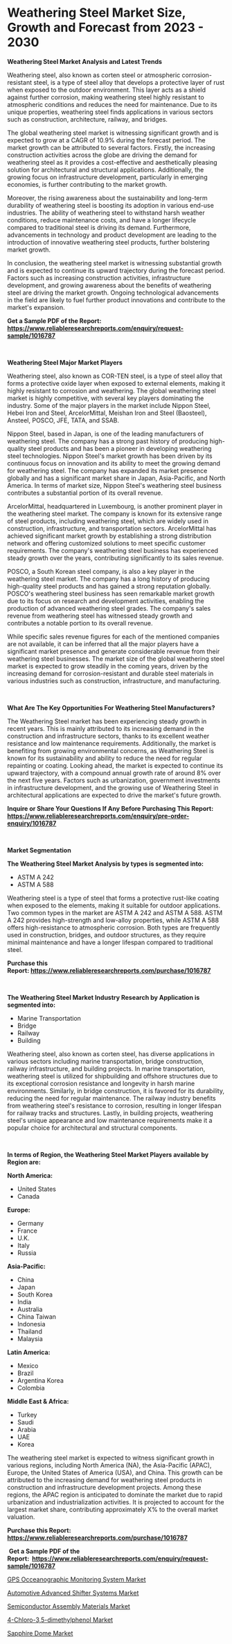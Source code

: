 <p><h1>Weathering Steel Market Size, Growth and Forecast from 2023 - 2030</h1></p><p><strong>Weathering Steel Market Analysis and Latest Trends</strong></p>
<p><p>Weathering steel, also known as corten steel or atmospheric corrosion-resistant steel, is a type of steel alloy that develops a protective layer of rust when exposed to the outdoor environment. This layer acts as a shield against further corrosion, making weathering steel highly resistant to atmospheric conditions and reduces the need for maintenance. Due to its unique properties, weathering steel finds applications in various sectors such as construction, architecture, railway, and bridges.</p><p>The global weathering steel market is witnessing significant growth and is expected to grow at a CAGR of 10.9% during the forecast period. The market growth can be attributed to several factors. Firstly, the increasing construction activities across the globe are driving the demand for weathering steel as it provides a cost-effective and aesthetically pleasing solution for architectural and structural applications. Additionally, the growing focus on infrastructure development, particularly in emerging economies, is further contributing to the market growth.</p><p>Moreover, the rising awareness about the sustainability and long-term durability of weathering steel is boosting its adoption in various end-use industries. The ability of weathering steel to withstand harsh weather conditions, reduce maintenance costs, and have a longer lifecycle compared to traditional steel is driving its demand. Furthermore, advancements in technology and product development are leading to the introduction of innovative weathering steel products, further bolstering market growth.</p><p>In conclusion, the weathering steel market is witnessing substantial growth and is expected to continue its upward trajectory during the forecast period. Factors such as increasing construction activities, infrastructure development, and growing awareness about the benefits of weathering steel are driving the market growth. Ongoing technological advancements in the field are likely to fuel further product innovations and contribute to the market's expansion.</p></p>
<p><strong>Get a Sample PDF of the Report:&nbsp; <a href="https://www.reliableresearchreports.com/enquiry/request-sample/1016787">https://www.reliableresearchreports.com/enquiry/request-sample/1016787</a></strong></p>
<p>&nbsp;</p>
<p><strong>Weathering Steel Major Market Players</strong></p>
<p><p>Weathering steel, also known as COR-TEN steel, is a type of steel alloy that forms a protective oxide layer when exposed to external elements, making it highly resistant to corrosion and weathering. The global weathering steel market is highly competitive, with several key players dominating the industry. Some of the major players in the market include Nippon Steel, Hebei Iron and Steel, ArcelorMittal, Meishan Iron and Steel (Baosteel), Ansteel, POSCO, JFE, TATA, and SSAB.</p><p>Nippon Steel, based in Japan, is one of the leading manufacturers of weathering steel. The company has a strong past history of producing high-quality steel products and has been a pioneer in developing weathering steel technologies. Nippon Steel's market growth has been driven by its continuous focus on innovation and its ability to meet the growing demand for weathering steel. The company has expanded its market presence globally and has a significant market share in Japan, Asia-Pacific, and North America. In terms of market size, Nippon Steel's weathering steel business contributes a substantial portion of its overall revenue.</p><p>ArcelorMittal, headquartered in Luxembourg, is another prominent player in the weathering steel market. The company is known for its extensive range of steel products, including weathering steel, which are widely used in construction, infrastructure, and transportation sectors. ArcelorMittal has achieved significant market growth by establishing a strong distribution network and offering customized solutions to meet specific customer requirements. The company's weathering steel business has experienced steady growth over the years, contributing significantly to its sales revenue.</p><p>POSCO, a South Korean steel company, is also a key player in the weathering steel market. The company has a long history of producing high-quality steel products and has gained a strong reputation globally. POSCO's weathering steel business has seen remarkable market growth due to its focus on research and development activities, enabling the production of advanced weathering steel grades. The company's sales revenue from weathering steel has witnessed steady growth and contributes a notable portion to its overall revenue.</p><p>While specific sales revenue figures for each of the mentioned companies are not available, it can be inferred that all the major players have a significant market presence and generate considerable revenue from their weathering steel businesses. The market size of the global weathering steel market is expected to grow steadily in the coming years, driven by the increasing demand for corrosion-resistant and durable steel materials in various industries such as construction, infrastructure, and manufacturing.</p></p>
<p>&nbsp;</p>
<p><strong>What Are The Key Opportunities For Weathering Steel Manufacturers?</strong></p>
<p><p>The Weathering Steel market has been experiencing steady growth in recent years. This is mainly attributed to its increasing demand in the construction and infrastructure sectors, thanks to its excellent weather resistance and low maintenance requirements. Additionally, the market is benefiting from growing environmental concerns, as Weathering Steel is known for its sustainability and ability to reduce the need for regular repainting or coating. Looking ahead, the market is expected to continue its upward trajectory, with a compound annual growth rate of around 8% over the next five years. Factors such as urbanization, government investments in infrastructure development, and the growing use of Weathering Steel in architectural applications are expected to drive the market's future growth.</p></p>
<p><strong>Inquire or Share Your Questions If Any Before Purchasing This Report: <a href="https://www.reliableresearchreports.com/enquiry/pre-order-enquiry/1016787">https://www.reliableresearchreports.com/enquiry/pre-order-enquiry/1016787</a></strong></p>
<p>&nbsp;</p>
<p><strong>Market Segmentation</strong></p>
<p><strong>The Weathering Steel Market Analysis by types is segmented into:</strong></p>
<p><ul><li>ASTM A 242</li><li>ASTM A 588</li></ul></p>
<p><p>Weathering steel is a type of steel that forms a protective rust-like coating when exposed to the elements, making it suitable for outdoor applications. Two common types in the market are ASTM A 242 and ASTM A 588. ASTM A 242 provides high-strength and low-alloy properties, while ASTM A 588 offers high-resistance to atmospheric corrosion. Both types are frequently used in construction, bridges, and outdoor structures, as they require minimal maintenance and have a longer lifespan compared to traditional steel.</p></p>
<p><strong>Purchase this Report:&nbsp;<a href="https://www.reliableresearchreports.com/purchase/1016787">https://www.reliableresearchreports.com/purchase/1016787</a></strong></p>
<p>&nbsp;</p>
<p><strong>The Weathering Steel Market Industry Research by Application is segmented into:</strong></p>
<p><ul><li>Marine Transportation</li><li>Bridge</li><li>Railway</li><li>Building</li></ul></p>
<p><p>Weathering steel, also known as corten steel, has diverse applications in various sectors including marine transportation, bridge construction, railway infrastructure, and building projects. In marine transportation, weathering steel is utilized for shipbuilding and offshore structures due to its exceptional corrosion resistance and longevity in harsh marine environments. Similarly, in bridge construction, it is favored for its durability, reducing the need for regular maintenance. The railway industry benefits from weathering steel's resistance to corrosion, resulting in longer lifespan for railway tracks and structures. Lastly, in building projects, weathering steel's unique appearance and low maintenance requirements make it a popular choice for architectural and structural components.</p></p>
<p>&nbsp;</p>
<p><strong>In terms of Region, the Weathering Steel Market Players available by Region are:</strong></p>
<p>
    <p> <strong> North America: </strong>
        <ul>
            <li>United States</li>
            <li>Canada</li>
        </ul>
        </p> 
    <p> <strong> Europe: </strong>
        <ul>
            <li>Germany</li>
            <li>France</li>
            <li>U.K.</li>
            <li>Italy</li>
            <li>Russia</li>
        </ul>
        </p> 
    <p> <strong> Asia-Pacific: </strong>
        <ul>
            <li>China</li>
            <li>Japan</li>
            <li>South Korea</li>
            <li>India</li>
            <li>Australia</li>
            <li>China Taiwan</li>
            <li>Indonesia</li>
            <li>Thailand</li>
            <li>Malaysia</li>
        </ul>
        </p> 
    <p> <strong> Latin America: </strong>
        <ul>
            <li>Mexico</li>
            <li>Brazil</li>
            <li>Argentina Korea</li>
            <li>Colombia</li>
        </ul>
        </p> 
    <p> <strong> Middle East & Africa: </strong>
        <ul>
            <li>Turkey</li>
            <li>Saudi</li>
            <li>Arabia</li>
            <li>UAE</li>
            <li>Korea</li>
        </ul>
    </p>
    </p>
<p><p>The weathering steel market is expected to witness significant growth in various regions, including North America (NA), the Asia-Pacific (APAC), Europe, the United States of America (USA), and China. This growth can be attributed to the increasing demand for weathering steel products in construction and infrastructure development projects. Among these regions, the APAC region is anticipated to dominate the market due to rapid urbanization and industrialization activities. It is projected to account for the largest market share, contributing approximately X% to the overall market valuation.</p></p>
<p><strong>Purchase this Report: <a href="https://www.reliableresearchreports.com/purchase/1016787">https://www.reliableresearchreports.com/purchase/1016787</a></strong></p>
<p>&nbsp;<strong>Get a Sample PDF of the Report:&nbsp;&nbsp;<a href="https://www.reliableresearchreports.com/enquiry/request-sample/1016787">https://www.reliableresearchreports.com/enquiry/request-sample/1016787</a></strong></p>
<p><strong></strong></p>
<p><p><a href="https://www.linkedin.com/pulse/gps-occeanographic-monitoring-system-market-insights-players-uphoe/">GPS Occeanographic Monitoring System Market</a></p><p><a href="https://www.linkedin.com/pulse/automotive-advanced-shifter-systems-market-insights-zhxue/">Automotive Advanced Shifter Systems Market</a></p><p><a href="https://medium.com/@bank.build.unity/semiconductor-assembly-materials-market-size-market-outlook-and-market-forecast-2023-to-2030-73f60fac6b57">Semiconductor Assembly Materials Market</a></p><p><a href="https://www.linkedin.com/pulse/4-chloro-35-dimethylphenol-market-size-share-global-analysis-gbu3e/">4-Chloro-3,5-dimethylphenol Market</a></p><p><a href="https://medium.com/@soledadhane827/sapphire-dome-market-share-evolution-and-market-growth-trends-2023-2030-a3b634b5ff53">Sapphire Dome Market</a></p></p>